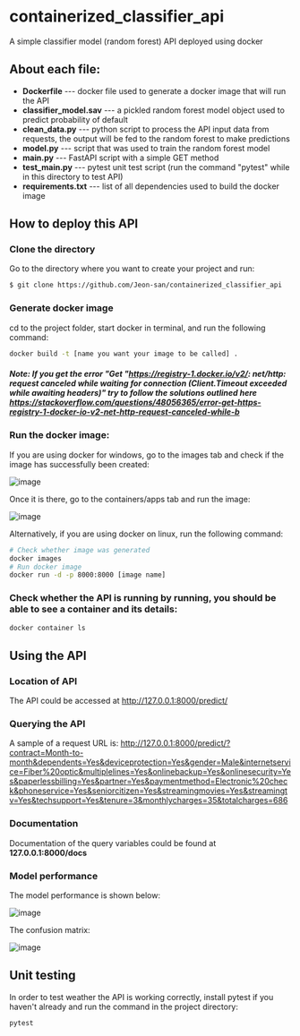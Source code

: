# containerized_classifier_api
A simple classifier model (random forest) API deployed using docker

## About each file:
* **Dockerfile** --- docker file used to generate a docker image that will run the API
* **classifier_model.sav** --- a pickled random forest model object used to predict probability of default
* **clean_data.py** --- python script to process the API input data from requests, the output will be fed to the random forest to make predictions
* **model.py** --- script that was used to train the random forest model
* **main.py** --- FastAPI script with a simple GET method
* **test_main.py** --- pytest unit test script (run the command "pytest" while in this directory to test API)
* **requirements.txt** --- list of all dependencies used to build the docker image

## How to deploy this API 
### Clone the directory
Go to the directory where you want to create your project and run:

```bash
$ git clone https://github.com/Jeon-san/containerized_classifier_api
```

### Generate docker image
cd to the project folder, start docker in terminal, and run the following command:

```bash
docker build -t [name you want your image to be called] .
```
##### Note: If you get the error "Get "https://registry-1.docker.io/v2/: net/http: request canceled while waiting for connection (Client.Timeout exceeded while awaiting headers)" try to follow the solutions outlined here https://stackoverflow.com/questions/48056365/error-get-https-registry-1-docker-io-v2-net-http-request-canceled-while-b

### Run the docker image:
If you are using docker for windows, go to the images tab and check if the image has successfully been created:

![image](https://user-images.githubusercontent.com/77715245/154616561-e87489b9-e739-4c11-97f8-fc5dce93a5f7.png)

Once it is there, go to the containers/apps tab and run the image:

![image](https://user-images.githubusercontent.com/77715245/154616763-84dddfd4-8583-4830-b55b-6d8bf6ad9f05.png)

Alternatively, if you are using docker on linux, run the following command:
```bash
# Check whether image was generated
docker images
# Run docker image
docker run -d -p 8000:8000 [image name]
```

### Check whether the API is running by running, you should be able to see a container and its details:
```bash
docker container ls
```

## Using the API
### Location of API
The API could be accessed at http://127.0.0.1:8000/predict/ 

### Querying the API
A sample of a request URL is:
http://127.0.0.1:8000/predict/?contract=Month-to-month&dependents=Yes&deviceprotection=Yes&gender=Male&internetservice=Fiber%20optic&multiplelines=Yes&onlinebackup=Yes&onlinesecurity=Yes&paperlessbilling=Yes&partner=Yes&paymentmethod=Electronic%20check&phoneservice=Yes&seniorcitizen=Yes&streamingmovies=Yes&streamingtv=Yes&techsupport=Yes&tenure=3&monthlycharges=35&totalcharges=686

### Documentation
Documentation of the query variables could be found at **127.0.0.1:8000/docs**

### Model performance
The model performance is shown below:

![image](https://user-images.githubusercontent.com/77715245/154695649-dd8b6b8f-7b61-43d1-88d2-7e61dd5fd679.png)  

The confusion matrix:

![image](https://user-images.githubusercontent.com/77715245/154695714-9ac10ca2-0900-4704-9eeb-47be2a97ea07.png)



## Unit testing
In order to test weather the API is working correctly, install pytest if you haven't already and run the command in the project directory:
```bash
pytest
```


